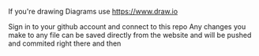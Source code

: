 If you're drawing Diagrams use https://www.draw.io

Sign in to your github account and connect to this repo 
Any changes you make to any file can be saved directly from the website and will be pushed and commited right there and then 



